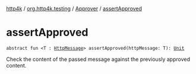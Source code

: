 [http4k](../../index.md) / [org.http4k.testing](../index.md) / [Approver](index.md) / [assertApproved](./assert-approved.md)

# assertApproved

`abstract fun <T : `[`HttpMessage`](../../org.http4k.core/-http-message/index.md)`> assertApproved(httpMessage: T): `[`Unit`](https://kotlinlang.org/api/latest/jvm/stdlib/kotlin/-unit/index.html)

Check the content of the passed message against the previously approved content.

